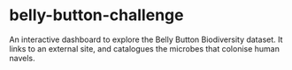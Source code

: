 # belly-button-challenge
An interactive dashboard to explore the Belly Button Biodiversity dataset. It links to an external site, and catalogues the microbes that colonise human navels.
